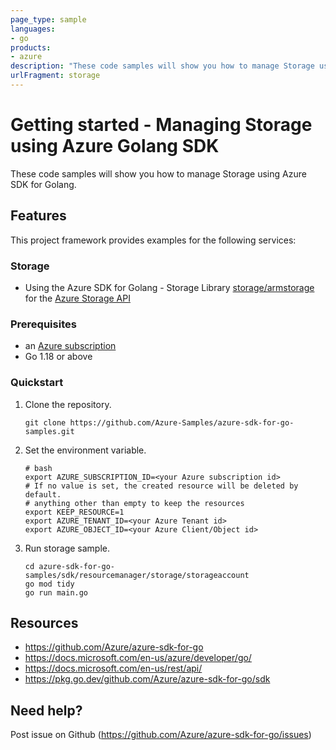 ```yaml
---
page_type: sample
languages:
- go
products:
- azure
description: "These code samples will show you how to manage Storage using Azure SDK for Golang."
urlFragment: storage
---
```


# Getting started - Managing Storage using Azure Golang SDK

These code samples will show you how to manage Storage using Azure SDK for Golang.

## Features

This project framework provides examples for the following services:

### Storage
* Using the Azure SDK for Golang - Storage Library [storage/armstorage](https://pkg.go.dev/github.com/Azure/azure-sdk-for-go/sdk/resourcemanager/storage/armstorage) for the [Azure Storage API](https://docs.microsoft.com/en-us/rest/api/storage/)

### Prerequisites
* an [Azure subscription](https://azure.microsoft.com)
* Go 1.18 or above

### Quickstart

1. Clone the repository.

    ```
    git clone https://github.com/Azure-Samples/azure-sdk-for-go-samples.git
    ```
   
2. Set the environment variable.

   ```
   # bash
   export AZURE_SUBSCRIPTION_ID=<your Azure subscription id> 
   # If no value is set, the created resource will be deleted by default.
   # anything other than empty to keep the resources
   export KEEP_RESOURCE=1 
   export AZURE_TENANT_ID=<your Azure Tenant id>          
   export AZURE_OBJECT_ID=<your Azure Client/Object id> 
   ```

3. Run storage sample.

    ```
    cd azure-sdk-for-go-samples/sdk/resourcemanager/storage/storageaccount
    go mod tidy
    go run main.go
    ```
   
## Resources

- https://github.com/Azure/azure-sdk-for-go
- https://docs.microsoft.com/en-us/azure/developer/go/
- https://docs.microsoft.com/en-us/rest/api/
- https://pkg.go.dev/github.com/Azure/azure-sdk-for-go/sdk

## Need help?

Post issue on Github (https://github.com/Azure/azure-sdk-for-go/issues)
